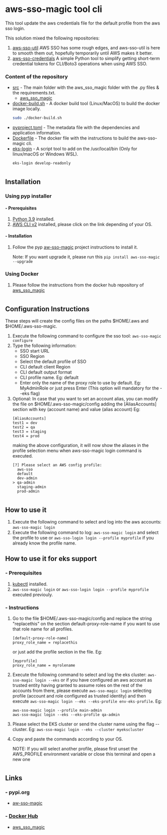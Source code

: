 #
# aws-sso-magic tool cli 
This tool update the aws credentials file for the default profile from the aws sso login.

This solution mixed the following repositories:

1. [aws-sso-util](https://github.com/benkehoe/aws-sso-util) AWS SSO has some rough edges, and aws-sso-util is here to smooth them out, hopefully temporarily until AWS makes it better.
2. [aws-sso-credentials](https://github.com/NeilJed/aws-sso-credentials) A simple Python tool to simplify getting short-term credential tokens for CLI/Boto3 operations when using AWS SSO.

### Content of the repository

- [src](src) - The main folder with the aws_sso_magic folder with the .py files & the requirements.txt.
    - [aws_sso_magic](src/aws_sso_magic)
- [docker-build.sh](cli/docker-build.sh) - A docker build tool (Linux/MacOS) to build the docker image locally.
    ```bash
    sudo ./docker-build.sh
    ```     
- [pyproject.toml](pyproject.toml) - The metadata file with the dependencies and application information.    
- [Dockerfile](Dockerfile) - The docker file with the instructions to build the aws-sso-magic cli.
- [eks-login](utils/eks-login) - A script tool to add on the /usr/local/bin (Only for linux/macOS or Windows WSL).
    ```bash
    eks-login develop-readonly
    ```     
#
## Installation 
### Using pyp installer
#### - Prerequisites
1. [Python 3.9](https://www.python.org/downloads/) installed.
2. [AWS CLI v2](https://docs.aws.amazon.com/cli/latest/userguide/install-cliv2.html) installed, please click on the link depending of your OS.

#### - Installation

1. Follow the pyp [aw-sso-magic](https://pypi.org/project/aws-sso-magic/) project instructions to install it.

    Note: If you want upgrade it, please run this `pip install aws-sso-magic --upgrade`

### Using Docker

1. Please follow the instructions from the docker hub repository of [aws_sso_magic](https://hub.docker.com/r/javiortizmol/aws_sso_magic)

#
## Configuration Instructions
These steps will create the config files on the paths $HOME/.aws and $HOME/.aws-sso-magic.

1. Execute the following command to configure the sso tool: `aws-sso-magic configure`
2. Type the following information:
    - SSO start URL
    - SSO Region
    - Select the default profile of SSO
    - CLI default client Region
    - CLI default output format
    - CLI profile name. Eg: default
    - Enter only the name of the proxy role to use by default. Eg: MyAdminRole or just press Enter (This option will mandatory for the --eks flag)
3. Optional: In case that you want to set an account alias, you can modify the file on $HOME/.aws-sso-magic/config adding the [AliasAccounts] section with key (account name) and value (alias account) Eg:
    ```
    [AliasAccounts]
    test1 = dev
    test2 = qa
    test3 = staging
    test4 = prod
    ```
    making the above configuration, it will now show the aliases in the profile selection menu when aws-sso-magic login command is executed.
    ```
    [?] Please select an AWS config profile:    
      aws-sso
      default
      dev-admin
    > qa-admin 
      staging-admin   
      prod-admin
    ```

#
## How to use it

1. Execute the following command to select and log into the aws accounts: `aws-sso-magic login`
3. Execute the following command to log: `aws-sso-magic login` and select the profile to use or `aws-sso-login login --profile myprofile` if you already know the profile name.

## How to use it for eks support
### - Prerequisites
1. [kubectl](https://kubernetes.io/docs/tasks/tools/) installed.
2. `aws-sso-magic login` or `aws-sso-login login --profile myprofile` executed previouly.

### - Instructions
1. Go to the file $HOME/.aws-sso-magic/config and replace the string "replacethis" on the section default-proxy-role-name if you want to use that role name for all profiles.
    ```
    [default-proxy-role-name]
    proxy_role_name = replacethis    
    ```

    or just add the profile section in the file. Eg:

    ```
    [myprofile]
    proxy_role_name = myrolename
    ```
2. Execute the following command to select and log the eks cluster: `aws-sso-magic login --eks` or if you have configured an aws account as trusted entity having granted to assume roles on the rest of the accounts from there, please execute `aws-sso-magic login` selecting profile (account and role configured as trusted identity) and then execute `aws-sso-magic login --eks --eks-profile env-eks-profile`. Eg:
    ```
    aws-sso-magic login --profile main-admin
    aws-sso-magic login --eks --eks-profile qa-admin
    ```
3. Please select the EKS cluster or send the cluster name using the flag --cluster. Eg: `aws-sso-magic login --eks --cluster myekscluster`
4. Copy and paste the commands according to your OS.
    
    NOTE: If you will select another profile, please first unset the AWS_PROFILE environment variable or close this terminal and open a new one
#
## Links
### - pypi.org
- [aw-sso-magic](https://pypi.org/project/aws-sso-magic/) 
### - [Docker Hub](https://hub.docker.com/u/javiortizmol)
- [aws_sso_magic](https://hub.docker.com/r/javiortizmol/aws_sso_magic)
